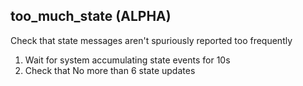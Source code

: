 
## too_much_state (ALPHA)

Check that state messages aren't spuriously reported too frequently

1. Wait for system accumulating state events for 10s
1. Check that No more than 6 state updates
